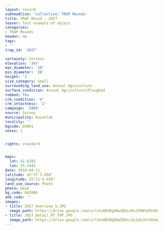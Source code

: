 ```yaml
---
layout: record
subheadline: 'Collection: TRAP Mounds'
title: TRAP Mound - 2027
teaser: Test example of object
categories:
- TRAP Mounds
header: no
tags:
- ''
trap_id: '2027'

certainty: Certain
elevation: '347'
max_diameter: '20'
min_diameter: '20'
height: '1'
size_category: Small
surrounding_land_use: Annual Agriculture
surface_condition: Annual Agriculture|Ploughed
robbed: Yes
crm_condition: '4'
crm_intactness: '2'
campaign: '2009'
source: Survey
municipality: Kazanlak
locality: ''
bgcode: DS001
notes: |


rights: standard


maps:
  lat: 42.6285
  lon: 25.2442
date: 2018-04-11
latitude: 42°37'3.858"
longitude: 25°21'4.939"
land_use_source: Photo
photo: Good
bg_code: KAZ006
akb_code: ''
images:
- title: 2027_Overview_S.JPG
  image_path: https://drive.google.com/uc?id=0B3Rg88wZDQscRzJ3RW5uM1VRc28
- title: 2027_Detail_RT_TOP.JPG
  image_path: https://drive.google.com/uc?id=0B3Rg88wZDQscZy1pbjhrSGVwWWs
---
```

